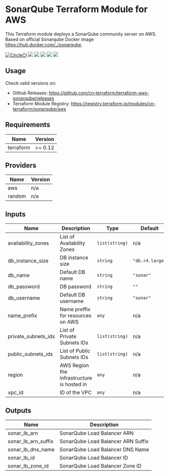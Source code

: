 # SonarQube Terraform Module for AWS #

This Terraform module deploys a SonarQube community server on AWS. Based on official Sonarqube Docker image <https://hub.docker.com/_/sonarqube>.

[![CircleCI](https://circleci.com/gh/cn-terraform/terraform-aws-sonarqube/tree/master.svg?style=svg)](https://circleci.com/gh/cn-terraform/terraform-aws-sonarqube/tree/master)
[![](https://img.shields.io/github/license/cn-terraform/terraform-aws-sonarqube)](https://github.com/cn-terraform/terraform-aws-sonarqube)
[![](https://img.shields.io/github/issues/cn-terraform/terraform-aws-sonarqube)](https://github.com/cn-terraform/terraform-aws-sonarqube)
[![](https://img.shields.io/github/issues-closed/cn-terraform/terraform-aws-sonarqube)](https://github.com/cn-terraform/terraform-aws-sonarqube)
[![](https://img.shields.io/github/languages/code-size/cn-terraform/terraform-aws-sonarqube)](https://github.com/cn-terraform/terraform-aws-sonarqube)
[![](https://img.shields.io/github/repo-size/cn-terraform/terraform-aws-sonarqube)](https://github.com/cn-terraform/terraform-aws-sonarqube)

## Usage

Check valid versions on:
* Github Releases: <https://github.com/cn-terraform/terraform-aws-sonarqube/releases>
* Terraform Module Registry: <https://registry.terraform.io/modules/cn-terraform/sonarqube/aws>

<!-- BEGINNING OF PRE-COMMIT-TERRAFORM DOCS HOOK -->
## Requirements

| Name | Version |
|------|---------|
| terraform | >= 0.12 |

## Providers

| Name | Version |
|------|---------|
| aws | n/a |
| random | n/a |

## Inputs

| Name | Description | Type | Default | Required |
|------|-------------|------|---------|:--------:|
| availability\_zones | List of Availability Zones | `list(string)` | n/a | yes |
| db\_instance\_size | DB instance size | `string` | `"db.r4.large"` | no |
| db\_name | Default DB name | `string` | `"sonar"` | no |
| db\_password | DB password | `string` | `""` | no |
| db\_username | Default DB username | `string` | `"sonar"` | no |
| name\_prefix | Name preffix for resources on AWS | `any` | n/a | yes |
| private\_subnets\_ids | List of Private Subnets IDs | `list(string)` | n/a | yes |
| public\_subnets\_ids | List of Public Subnets IDs | `list(string)` | n/a | yes |
| region | AWS Region the infrastructure is hosted in | `any` | n/a | yes |
| vpc\_id | ID of the VPC | `any` | n/a | yes |

## Outputs

| Name | Description |
|------|-------------|
| sonar\_lb\_arn | SonarQube Load Balancer ARN |
| sonar\_lb\_arn\_suffix | SonarQube Load Balancer ARN Suffix |
| sonar\_lb\_dns\_name | SonarQube Load Balancer DNS Name |
| sonar\_lb\_id | SonarQube Load Balancer ID |
| sonar\_lb\_zone\_id | SonarQube Load Balancer Zone ID |

<!-- END OF PRE-COMMIT-TERRAFORM DOCS HOOK -->
